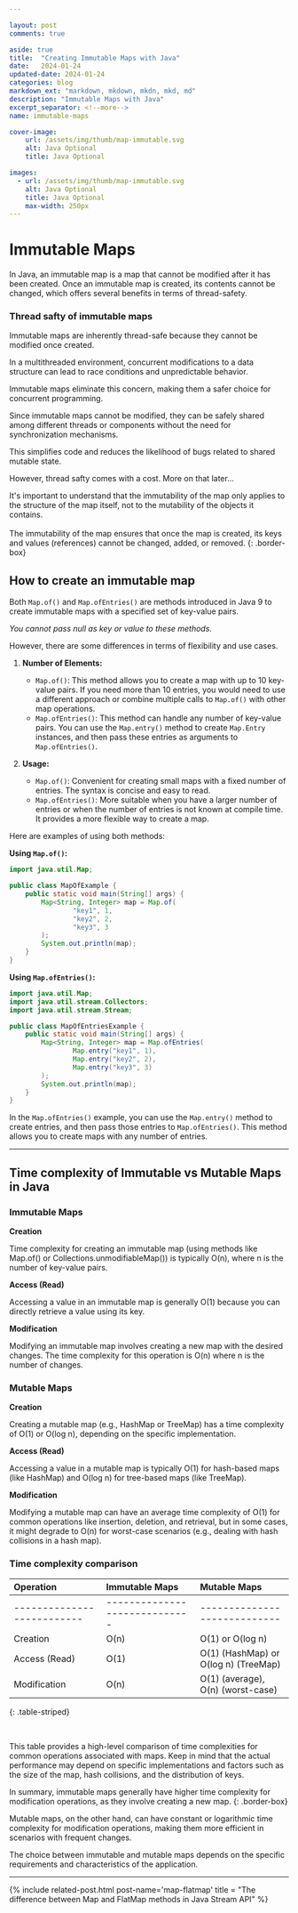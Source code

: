 ```yaml
---

layout: post
comments: true

aside: true
title:  "Creating Immutable Maps with Java"
date:   2024-01-24
updated-date: 2024-01-24
categories: blog
markdown_ext: "markdown, mkdown, mkdn, mkd, md"
description: "Immutable Maps with Java"
excerpt_separator: <!--more-->
name: immutable-maps

cover-image:
    url: /assets/img/thumb/map-immutable.svg
    alt: Java Optional
    title: Java Optional

images: 
  - url: /assets/img/thumb/map-immutable.svg
    alt: Java Optional
    title: Java Optional
    max-width: 250px
---
```


# Immutable Maps

In Java, an immutable map is a map that cannot be modified after it has been created. Once an immutable map is created, its contents cannot be changed, which offers several benefits in terms of thread-safety.

<!--more-->

### Thread safty of immutable maps

Immutable maps are inherently thread-safe because they cannot be modified once created. 

In a multithreaded environment, concurrent modifications to a data structure can lead to race conditions and unpredictable behavior. 

Immutable maps eliminate this concern, making them a safer choice for concurrent programming.

Since immutable maps cannot be modified, they can be safely shared among different threads or components without the need for synchronization mechanisms. 

This simplifies code and reduces the likelihood of bugs related to shared mutable state.

However, thread safty comes with a cost. More on that later...

It's important to understand that the immutability of the map only applies to the structure of the map itself, not to the mutability of the objects it contains. <br> <br> The immutability of the map ensures that once the map is created, its keys and values (references) cannot be changed, added, or removed.
{: .border-box}

## How to create an immutable map

Both `Map.of()` and `Map.ofEntries()` are methods introduced in Java 9 to create immutable maps with a specified set of key-value pairs. 

*You cannot pass null as key or value to these methods.*

However, there are some differences in terms of flexibility and use cases.

1. **Number of Elements:**
   - `Map.of()`: This method allows you to create a map with up to 10 key-value pairs. If you need more than 10 entries, you would need to use a different approach or combine multiple calls to `Map.of()` with other map operations.
   - `Map.ofEntries()`: This method can handle any number of key-value pairs. You can use the `Map.entry()` method to create `Map.Entry` instances, and then pass these entries as arguments to `Map.ofEntries()`.

2. **Usage:**
   - `Map.of()`: Convenient for creating small maps with a fixed number of entries. The syntax is concise and easy to read.
   - `Map.ofEntries()`: More suitable when you have a larger number of entries or when the number of entries is not known at compile time. It provides a more flexible way to create a map.

Here are examples of using both methods:

**Using `Map.of()`:**
```java
import java.util.Map;

public class MapOfExample {
    public static void main(String[] args) {
        Map<String, Integer> map = Map.of(
                "key1", 1,
                "key2", 2,
                "key3", 3
        );
        System.out.println(map);
    }
}
```

**Using `Map.ofEntries()`:**
```java
import java.util.Map;
import java.util.stream.Collectors;
import java.util.stream.Stream;

public class MapOfEntriesExample {
    public static void main(String[] args) {
        Map<String, Integer> map = Map.ofEntries(
                Map.entry("key1", 1),
                Map.entry("key2", 2),
                Map.entry("key3", 3)
        );
        System.out.println(map);
    }
}
```

In the `Map.ofEntries()` example, you can use the `Map.entry()` method to create entries, and then pass those entries to `Map.ofEntries()`. This method allows you to create maps with any number of entries.

--- 

## Time complexity of Immutable vs Mutable Maps in Java

### Immutable Maps

**Creation**

Time complexity for creating an immutable map (using methods like Map.of() or Collections.unmodifiableMap()) is typically O(n), where n is the number of key-value pairs.

**Access (Read)**

Accessing a value in an immutable map is generally O(1) because you can directly retrieve a value using its key.

**Modification**

Modifying an immutable map involves creating a new map with the desired changes. The time complexity for this operation is O(n) where n is the number of changes.

### Mutable Maps

**Creation**

Creating a mutable map (e.g., HashMap or TreeMap) has a time complexity of O(1) or O(log n), depending on the specific implementation.

**Access (Read)**

Accessing a value in a mutable map is typically O(1) for hash-based maps (like HashMap) and O(log n) for tree-based maps (like TreeMap).

**Modification**

Modifying a mutable map can have an average time complexity of O(1) for common operations like insertion, deletion, and retrieval, but in some cases, it might degrade to O(n) for worst-case scenarios (e.g., dealing with hash collisions in a hash map).

### Time complexity comparison

| Operation                | Immutable Maps              | Mutable Maps               |
|:- |:- |:- |
|--------------------------|-----------------------------|----------------------------|
| Creation             | O(n)                        | O(1) or O(log n)           |
| Access (Read)        | O(1)                        | O(1) (HashMap) or O(log n) (TreeMap) |
| Modification         | O(n)                        | O(1) (average), O(n) (worst-case) |
{: .table-striped}

<br>

This table provides a high-level comparison of time complexities for common operations associated with maps. Keep in mind that the actual performance may depend on specific implementations and factors such as the size of the map, hash collisions, and the distribution of keys.

In summary, immutable maps generally have higher time complexity for modification operations, as they involve creating a new map. 
{: .border-box}

Mutable maps, on the other hand, can have constant or logarithmic time complexity for modification operations, making them more efficient in scenarios with frequent changes. 

The choice between immutable and mutable maps depends on the specific requirements and characteristics of the application.

---

{% include related-post.html post-name='map-flatmap' title = "The difference between Map and FlatMap methods in Java Stream API" %}
